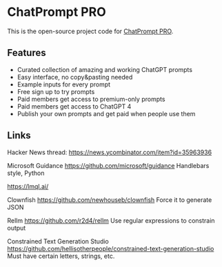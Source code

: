 # ChatPrompt PRO

This is the open-source project code for [ChatPrompt PRO](https://chatprompt.pro).

## Features

* Curated collection of amazing and working ChatGPT prompts
* Easy interface, no copy&pasting needed
* Example inputs for every prompt
* Free sign up to try prompts
* Paid members get access to premium-only prompts
* Paid members get access to ChatGPT 4
* Publish your own prompts and get paid when people use them

## Links

Hacker News thread:
https://news.ycombinator.com/item?id=35963936

Microsoft Guidance
https://github.com/microsoft/guidance
Handlebars style, Python

https://lmql.ai/

Clownfish
https://github.com/newhouseb/clownfish
Force it to generate JSON

Rellm
https://github.com/r2d4/rellm
Use regular expressions to constrain output

Constrained Text Generation Studio
https://github.com/hellisotherpeople/constrained-text-generation-studio
Must have certain letters, strings, etc.
